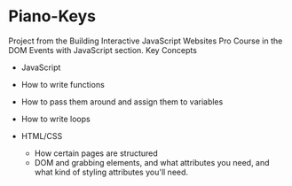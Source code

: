 # Piano-Keys
Project from the Building Interactive JavaScript Websites Pro Course in the DOM Events with JavaScript section.
Key Concepts
-  JavaScript
  - How to write functions
  - How to pass them around and assign them to variables
  - How to write loops
 
- HTML/CSS
  - How certain pages are structured
  - DOM and grabbing elements, and what attributes you need, and what kind of styling attributes you'll need.
